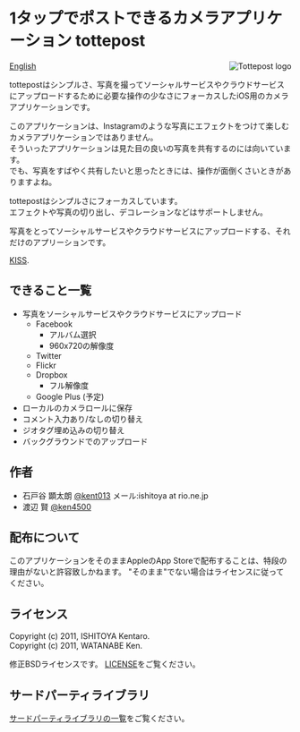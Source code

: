 1タップでポストできるカメラアプリケーション tottepost
=========================================
<img src="http://github.com/kent013/tottepost/raw/master/tottepost/Resources/Images/icon@2x.png"
 alt="Tottepost logo" title="tottepost" align="right" />

[English](https://github.com/kent013/tottepost/blob/master/README.md)

tottepostはシンプルさ、写真を撮ってソーシャルサービスやクラウドサービスにアップロードするために必要な操作の少なさにフォーカスしたiOS用のカメラアプリケーションです。

このアプリケーションは、Instagramのような写真にエフェクトをつけて楽しむカメラアプリケーションではありません。  
そういったアプリケーションは見た目の良いの写真を共有するのには向いています。  
でも、写真をすばやく共有したいと思ったときには、操作が面倒くさいときがありますよね。

tottepostはシンプルさにフォーカスしています。  
エフェクトや写真の切り出し、デコレーションなどはサポートしません。

写真をとってソーシャルサービスやクラウドサービスにアップロードする、それだけのアプリーションです。

[KISS](http://en.wikipedia.org/wiki/KISS_principle).

できること一覧
------------------------------------
 * 写真をソーシャルサービスやクラウドサービスにアップロード
   * Facebook
     * アルバム選択
     * 960x720の解像度
   * Twitter
   * Flickr
   * Dropbox
     * フル解像度
   * Google Plus (予定)
 * ローカルのカメラロールに保存
 * コメント入力あり/なしの切り替え
 * ジオタグ埋め込みの切り替え
 * バックグラウンドでのアップロード

作者
------------------------------------
 * 石戸谷 顕太朗 [@kent013](http://twitter.com/kent013) メール:ishitoya at rio.ne.jp
 * 渡辺 賢 [@ken4500](http://twitter.com/ken4500)

配布について
------------------------------------
このアプリケーションをそのままAppleのApp Storeで配布することは、特段の理由がないと許容致しかねます。
"そのまま"でない場合はライセンスに従ってください。

ライセンス
------------------------------------
Copyright (c) 2011, ISHITOYA Kentaro.  
Copyright (c) 2011, WATANABE Ken.  

修正BSDライセンスです。 [LICENSE](https://github.com/kent013/tottepost/blob/master/LICENSE)をご覧ください。

サードパーティライブラリ
------------------------------------
[サードパーティライブラリの一覧](https://github.com/kent013/tottepost/blob/master/3RDPARTY.md)をご覧ください。